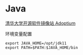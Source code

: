 # Java

[清华大学开源软件镜像站 Adoptium](https://mirrors.tuna.tsinghua.edu.cn/Adoptium/)


环境变量配置

```
export JAVA_HOME=/opt/jdk11
export PATH=$PATH:$JAVA_HOME/bin
```

